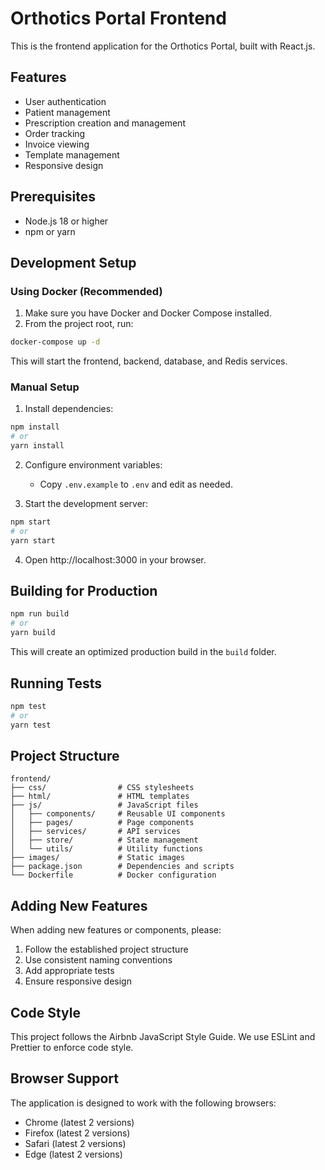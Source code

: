 # Orthotics Portal Frontend

This is the frontend application for the Orthotics Portal, built with React.js.

## Features

- User authentication
- Patient management
- Prescription creation and management
- Order tracking
- Invoice viewing
- Template management
- Responsive design

## Prerequisites

- Node.js 18 or higher
- npm or yarn

## Development Setup

### Using Docker (Recommended)

1. Make sure you have Docker and Docker Compose installed.
2. From the project root, run:

```bash
docker-compose up -d
```

This will start the frontend, backend, database, and Redis services.

### Manual Setup

1. Install dependencies:

```bash
npm install
# or
yarn install
```

2. Configure environment variables:

   - Copy `.env.example` to `.env` and edit as needed.

3. Start the development server:

```bash
npm start
# or
yarn start
```

4. Open http://localhost:3000 in your browser.

## Building for Production

```bash
npm run build
# or
yarn build
```

This will create an optimized production build in the `build` folder.

## Running Tests

```bash
npm test
# or
yarn test
```

## Project Structure

```
frontend/
├── css/                # CSS stylesheets
├── html/               # HTML templates
├── js/                 # JavaScript files
│   ├── components/     # Reusable UI components
│   ├── pages/          # Page components
│   ├── services/       # API services
│   ├── store/          # State management
│   └── utils/          # Utility functions
├── images/             # Static images
├── package.json        # Dependencies and scripts
└── Dockerfile          # Docker configuration
```

## Adding New Features

When adding new features or components, please:

1. Follow the established project structure
2. Use consistent naming conventions
3. Add appropriate tests
4. Ensure responsive design

## Code Style

This project follows the Airbnb JavaScript Style Guide. We use ESLint and Prettier to enforce code style.

## Browser Support

The application is designed to work with the following browsers:

- Chrome (latest 2 versions)
- Firefox (latest 2 versions)
- Safari (latest 2 versions)
- Edge (latest 2 versions)
